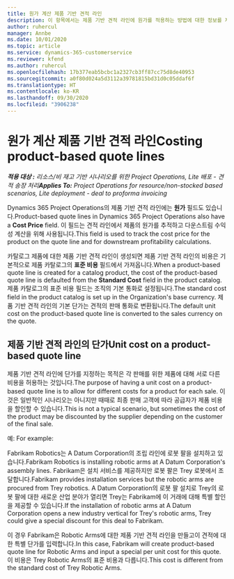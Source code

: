 ```yaml
---
title: 원가 계산 제품 기반 견적 라인
description: 이 항목에서는 제품 기반 견적 라인에 원가를 적용하는 방법에 대한 정보를 제공합니다.
author: ruhercul
manager: Annbe
ms.date: 10/01/2020
ms.topic: article
ms.service: dynamics-365-customerservice
ms.reviewer: kfend
ms.author: ruhercul
ms.openlocfilehash: 17b377eab5bcbc1a2327cb3ff87cc75d8de40953
ms.sourcegitcommit: a0f80d024a5d3112a39781815bd31d0c05ddaf6f
ms.translationtype: HT
ms.contentlocale: ko-KR
ms.lasthandoff: 09/30/2020
ms.locfileid: "3906238"
---
```

# <a name="costing-product-based-quote-lines"></a><span data-ttu-id="d44fd-103">원가 계산 제품 기반 견적 라인</span><span class="sxs-lookup"><span data-stu-id="d44fd-103">Costing product-based quote lines</span></span>

<span data-ttu-id="d44fd-104">_**적용 대상 :** 리소스/비 재고 기반 시나리오를 위한 Project Operations, Lite 배포 - 견적 송장 처리_</span><span class="sxs-lookup"><span data-stu-id="d44fd-104">_**Applies To:** Project Operations for resource/non-stocked based scenarios, Lite deployment - deal to proforma invoicing_</span></span>


<span data-ttu-id="d44fd-105">Dynamics 365 Project Operations의 제품 기반 견적 라인에는 **원가** 필드도 있습니다.</span><span class="sxs-lookup"><span data-stu-id="d44fd-105">Product-based quote lines in Dynamics 365 Project Operations also have a **Cost Price** field.</span></span> <span data-ttu-id="d44fd-106">이 필드는 견적 라인에서 제품의 원가를 추적하고 다운스트림 수익성 계산을 위해 사용됩니다.</span><span class="sxs-lookup"><span data-stu-id="d44fd-106">This field is used to track the cost price for the product on the quote line and for downstream profitability calculations.</span></span>

<span data-ttu-id="d44fd-107">카탈로그 제품에 대한 제품 기반 견적 라인이 생성되면 제품 기반 견적 라인의 비용은 기본적으로 제품 카탈로그의 **표준 비용** 필드에서 가져옵니다.</span><span class="sxs-lookup"><span data-stu-id="d44fd-107">When a product-based quote line is created for a catalog product, the cost of the product-based quote line is defaulted from the **Standard Cost** field in the product catalog.</span></span> <span data-ttu-id="d44fd-108">제품 카탈로그의 표준 비용 필드는 조직의 기본 통화로 설정됩니다.</span><span class="sxs-lookup"><span data-stu-id="d44fd-108">The standard cost field in the product catalog is set up in the Organization's base currency.</span></span> <span data-ttu-id="d44fd-109">제품 기반 견적 라인의 기본 단가는 견적의 판매 통화로 변환됩니다.</span><span class="sxs-lookup"><span data-stu-id="d44fd-109">The default unit cost on the product-based quote line is converted to the sales currency on the quote.</span></span>

## <a name="unit-cost-on-a-product-based-quote-line"></a><span data-ttu-id="d44fd-110">제품 기반 견적 라인의 단가</span><span class="sxs-lookup"><span data-stu-id="d44fd-110">Unit cost on a product-based quote line</span></span>

<span data-ttu-id="d44fd-111">제품 기반 견적 라인에 단가를 지정하는 목적은 각 판매를 위한 제품에 대해 서로 다른 비용을 허용하는 것입니다.</span><span class="sxs-lookup"><span data-stu-id="d44fd-111">The purpose of having a unit cost on a product-based quote line is to allow for different costs for a product for each sale.</span></span> <span data-ttu-id="d44fd-112">이것은 일반적인 시나리오는 아니지만 때때로 최종 판매 고객에 따라 공급자가 제품 비용을 할인할 수 있습니다.</span><span class="sxs-lookup"><span data-stu-id="d44fd-112">This is not a typical scenario, but sometimes the cost of the product may be discounted by the supplier depending on the customer of the final sale.</span></span>

<span data-ttu-id="d44fd-113">예: </span><span class="sxs-lookup"><span data-stu-id="d44fd-113">For example:</span></span>

<span data-ttu-id="d44fd-114">Fabrikam Robotics는 A Datum Corporation의 조립 라인에 로봇 팔을 설치하고 있습니다.</span><span class="sxs-lookup"><span data-stu-id="d44fd-114">Fabrikam Robotics is installing robotic arms at A Datum Corporation's assembly lines.</span></span> <span data-ttu-id="d44fd-115">Fabrikam은 설치 서비스를 제공하지만 로봇 팔은 Trey 로봇에서 조달합니다.</span><span class="sxs-lookup"><span data-stu-id="d44fd-115">Fabrikam provides installation services but the robotic arms are procured from Trey robotics.</span></span> <span data-ttu-id="d44fd-116">A Datum Corporation의 로봇 팔 설치로 Trey의 로봇 팔에 대한 새로운 산업 분야가 열리면 Trey는 Fabrikam에 이 거래에 대해 특별 할인을 제공할 수 있습니다.</span><span class="sxs-lookup"><span data-stu-id="d44fd-116">If the installation of robotic arms at A Datum Corporation opens a new industry vertical for Trey's robotic arms, Trey could give a special discount for this deal to Fabrikam.</span></span>

<span data-ttu-id="d44fd-117">이 경우 Fabrikam은 Robotic Arms에 대한 제품 기반 견적 라인을 만들고이 견적에 대한 특별 단가를 입력합니다.</span><span class="sxs-lookup"><span data-stu-id="d44fd-117">In this case, Fabrikam will create product-based quote line for Robotic Arms and input a special per unit cost for this quote.</span></span> <span data-ttu-id="d44fd-118">이 비용은 Trey Robotic Arms의 표준 비용과 다릅니다.</span><span class="sxs-lookup"><span data-stu-id="d44fd-118">This cost is different from the standard cost of Trey Robotic Arms.</span></span>

